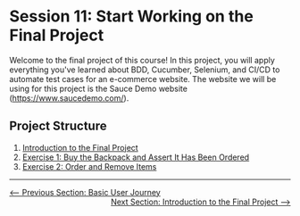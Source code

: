 # Session 11: Start Working on the Final Project

Welcome to the final project of this course! In this project, you will apply everything you've learned about BDD, Cucumber, Selenium, and CI/CD to automate test cases for an e-commerce website. The website we will be using for this project is the Sauce Demo website (https://www.saucedemo.com/).

## Project Structure

1. [Introduction to the Final Project](intro-to-the-final-project.md)
2. [Exercise 1: Buy the Backpack and Assert It Has Been Ordered](exercise-1.md)
3. [Exercise 2: Order and Remove Items](exercise-2.md)

---

<div style="width: 100%">
<a href='../10-cucumber-bdd/basic-user-journey.md'><-- Previous Section: Basic User Journey</a>
<div align="right"><a href='intro-to-the-final-project.md'> Next Section: Introduction to the Final Project --></a></div>
</div>
